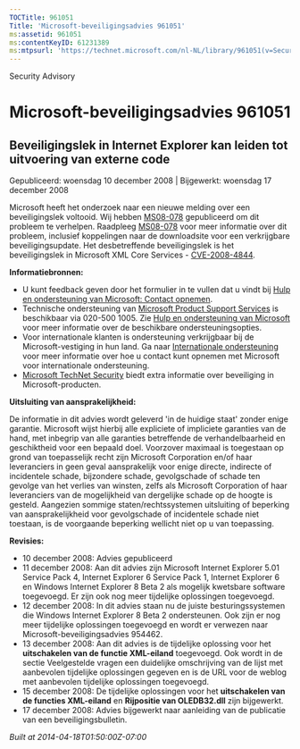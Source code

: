 ```yaml
---
TOCTitle: 961051
Title: 'Microsoft-beveiligingsadvies 961051'
ms:assetid: 961051
ms:contentKeyID: 61231389
ms:mtpsurl: 'https://technet.microsoft.com/nl-NL/library/961051(v=Security.10)'
---
```


Security Advisory

Microsoft-beveiligingsadvies 961051
===================================

Beveiligingslek in Internet Explorer kan leiden tot uitvoering van externe code
-------------------------------------------------------------------------------

Gepubliceerd: woensdag 10 december 2008 | Bijgewerkt: woensdag 17 december 2008

Microsoft heeft het onderzoek naar een nieuwe melding over een beveiligingslek voltooid. Wij hebben [MS08-078](http://technet.microsoft.com/security/bulletin/ms08-078) gepubliceerd om dit probleem te verhelpen. Raadpleeg [MS08-078](http://technet.microsoft.com/security/bulletin/ms08-078) voor meer informatie over dit probleem, inclusief koppelingen naar de downloadsite voor een verkrijgbare beveiligingsupdate. Het desbetreffende beveiligingslek is het beveiligingslek in Microsoft XML Core Services - [CVE-2008-4844](http://www.cve.mitre.org/cgi-bin/cvename.cgi?name=cve-2008-4844).

**Informatiebronnen:**

-   U kunt feedback geven door het formulier in te vullen dat u vindt bij [Hulp en ondersteuning van Microsoft: Contact opnemen](https://support.microsoft.com/common/survey.aspx?scid=sw;en;1257&amp;showpage=1&amp;ws=technet&amp;sd=tech).
-   Technische ondersteuning van [Microsoft Product Support Services](http://support.microsoft.com/?ln=nl) is beschikbaar via 020-500 1005. Zie [Hulp en ondersteuning van Microsoft](http://support.microsoft.com/) voor meer informatie over de beschikbare ondersteuningsopties.
-   Voor internationale klanten is ondersteuning verkrijgbaar bij de Microsoft-vestiging in hun land. Ga naar [Internationale ondersteuning](http://go.microsoft.com/fwlink/?linkid=21155) voor meer informatie over hoe u contact kunt opnemen met Microsoft voor internationale ondersteuning.
-   [Microsoft TechNet Security](http://go.microsoft.com/fwlink/?linkid=21132) biedt extra informatie over beveiliging in Microsoft-producten.

**Uitsluiting van aansprakelijkheid:**

De informatie in dit advies wordt geleverd 'in de huidige staat' zonder enige garantie. Microsoft wijst hierbij alle expliciete of impliciete garanties van de hand, met inbegrip van alle garanties betreffende de verhandelbaarheid en geschiktheid voor een bepaald doel. Voorzover maximaal is toegestaan op grond van toepasselijk recht zijn Microsoft Corporation en/of haar leveranciers in geen geval aansprakelijk voor enige directe, indirecte of incidentele schade, bijzondere schade, gevolgschade of schade ten gevolge van het verlies van winsten, zelfs als Microsoft Corporation of haar leveranciers van de mogelijkheid van dergelijke schade op de hoogte is gesteld. Aangezien sommige staten/rechtssystemen uitsluiting of beperking van aansprakelijkheid voor gevolgschade of incidentele schade niet toestaan, is de voorgaande beperking wellicht niet op u van toepassing.

**Revisies:**

-   10 december 2008: Advies gepubliceerd
-   11 december 2008: Aan dit advies zijn Microsoft Internet Explorer 5.01 Service Pack 4, Internet Explorer 6 Service Pack 1, Internet Explorer 6 en Windows Internet Explorer 8 Beta 2 als mogelijk kwetsbare software toegevoegd. Er zijn ook nog meer tijdelijke oplossingen toegevoegd.
-   12 december 2008: In dit advies staan nu de juiste besturingssystemen die Windows Internet Explorer 8 Beta 2 ondersteunen. Ook zijn er nog meer tijdelijke oplossingen toegevoegd en wordt er verwezen naar Microsoft-beveiligingsadvies 954462.
-   13 december 2008: Aan dit advies is de tijdelijke oplossing voor het **uitschakelen van de functie XML-eiland** toegevoegd. Ook wordt in de sectie Veelgestelde vragen een duidelijke omschrijving van de lijst met aanbevolen tijdelijke oplossingen gegeven en is de URL voor de weblog met aanbevolen tijdelijke oplossingen toegevoegd.
-   15 december 2008: De tijdelijke oplossingen voor het **uitschakelen van de functies XML-eiland** en **Rijpositie van OLEDB32.dll** zijn bijgewerkt.
-   17 december 2008: Advies bijgewerkt naar aanleiding van de publicatie van een beveiligingsbulletin.

*Built at 2014-04-18T01:50:00Z-07:00*
